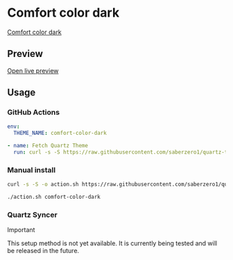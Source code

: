 # Comfort color dark

[Comfort color dark](#)

## Preview

[Open live preview](https://quartz-themes.github.io/comfort-color-dark/)

## Usage

### GitHub Actions

```yaml
env:
  THEME_NAME: comfort-color-dark
```

```yaml
- name: Fetch Quartz Theme
  run: curl -s -S https://raw.githubusercontent.com/saberzero1/quartz-themes/master/action.sh | bash -s -- $THEME_NAME
```

### Manual install

```bash
curl -s -S -o action.sh https://raw.githubusercontent.com/saberzero1/quartz-themes/master/action.sh

./action.sh comfort-color-dark
```

### Quartz Syncer

> [!IMPORTANT]
> This setup method is not yet available. It is currently being tested and will be released in the future.

